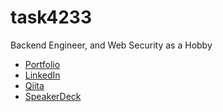 # task4233
Backend Engineer, and Web Security as a Hobby
 - [Portfolio](https://task4233.dev)
 - [LinkedIn](https://www.linkedin.com/in/takashi-mima/)
 - [Qiita](https://qiita.com/task4233)
 - [SpeakerDeck](https://speakerdeck.com/task4233)

